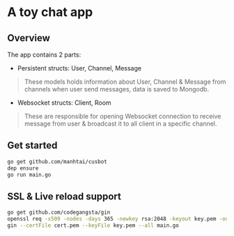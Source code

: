 A toy chat app
==============

## Overview

The app contains 2 parts:

- Persistent structs: User, Channel, Message

> These models holds information about User, Channel & Message from channels
> when user send messages, data is saved to Mongodb.

- Websocket structs: Client, Room

> These are responsible for opening Websocket connection to receive message from
> user & broadcast it to all client in a specific channel.

## Get started

```sh
go get github.com/manhtai/cusbot
dep ensure
go run main.go
```

## SSL & Live reload support

```sh
go get github.com/codegangsta/gin
openssl req -x509 -nodes -days 365 -newkey rsa:2048 -keyout key.pem -out cert.pem
gin --certFile cert.pem --keyFile key.pem --all main.go
```
